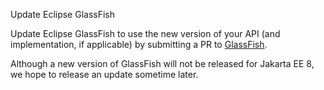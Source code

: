 Update Eclipse GlassFish

Update Eclipse GlassFish to use the new version of your API (and implementation, if applicable) by submitting a PR to [GlassFish](https://github.com/eclipse-ee4j/glassfish).

Although a new version of GlassFish will not be released for Jakarta EE 8, we hope to release an update sometime later.

